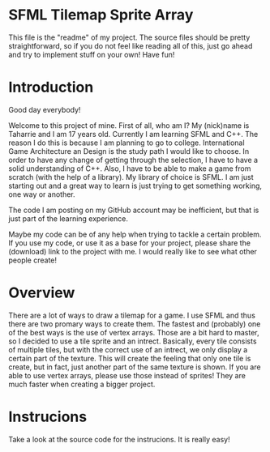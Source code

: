 # SFML Tilemap Sprite Array
This file is the "readme" of my project. The source files should be pretty straightforward, so if you do not feel like reading all of this, just go ahead and try to implement stuff on your own!
Have fun!

# Introduction
Good day everybody!

Welcome to this project of mine. First of all, who am I?
My (nick)name is Taharrie and I am 17 years old. Currently I am learning SFML and C++. The reason I do this is because I am planning to go to college. International Game Architecture an Design is the study path I would like to choose.
In order to have any change of getting through the selection, I have to have a solid understanding of C++. Also, I have to be able to make a game from scratch (with the help of a library).
My library of choice is SFML. I am just starting out and a great way to learn is just trying to get something working, one way or another.

The code I am posting on my GitHub account may be inefficient, but that is just part of the learning experience.

Maybe my code can be of any help when trying to tackle a certain problem. If you use my code, or use it as a base for your project, please share the (download) link to the project with me.
I would really like to see what other people create!

# Overview
There are a lot of ways to draw a tilemap for a game. I use SFML and thus there are two promary ways to create them. The fastest and (probably) one of the best ways is the use of vertex arrays. Those are a bit hard to master, so I decided to use a tile sprite and an intrect.
Basically, every tile consists of multiple tiles, but with the correct use of an intrect, we only display a certain part of the texture. This will create the feeling that only one tile is create, but in fact, just another part of the same texture is shown.
If you are able to use vertex arrays, please use those instead of sprites! They are much faster when creating a bigger project.

# Instrucions
Take a look at the source code for the instrucions. It is really easy!
